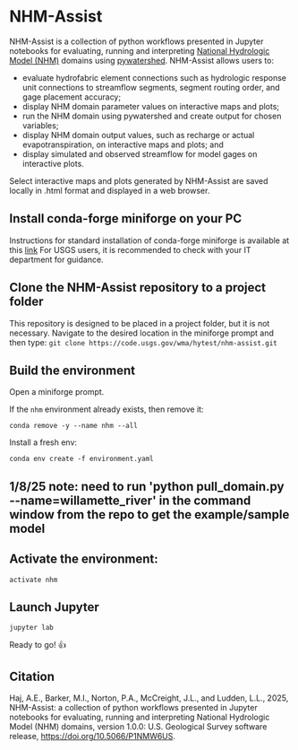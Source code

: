 # NHM-Assist
NHM-Assist is a collection of python workflows presented in Jupyter notebooks for evaluating, running and interpreting [National Hydrologic Model (NHM)](https://www.sciencebase.gov/catalog/item/626c0d67d34e76103cd2ce4a) domains using [pywatershed](https://github.com/EC-USGS/pywatershed). NHM-Assist allows users to:
- evaluate hydrofabric element connections such as hydrologic response unit connections to streamflow segments, segment routing order, and gage placement accuracy;
- display NHM domain parameter values on interactive maps and plots;
- run the NHM domain using pywatershed and create output for chosen variables;
- display NHM domain output values, such as recharge or actual evapotranspiration, on interactive maps and plots; and
- display simulated and observed streamflow for model gages on interactive plots.

Select interactive maps and plots generated by NHM-Assist are saved locally in .html format and displayed in a web browser.



## Install conda-forge miniforge on your PC
Instructions for standard installation of conda-forge miniforge is available at this [link](https://github.com/conda-forge/miniforge)
For USGS users, it is recommended to check with your IT department for guidance.

## Clone the NHM-Assist repository to a project folder
This repository is designed to be placed in a project folder, but it is not necessary. Navigate to the desired location 
in the miniforge prompt and then type: `git clone https://code.usgs.gov/wma/hytest/nhm-assist.git`

## Build the environment
Open a miniforge prompt.

If the `nhm` environment already exists, then remove it: 
```
conda remove -y --name nhm --all
```

Install a fresh env:
```
conda env create -f environment.yaml
```
## 1/8/25 note: need to run 'python pull_domain.py --name=willamette_river' in the command window from the repo to get the example/sample model

## Activate the environment:
```
activate nhm
```


## Launch Jupyter

```
jupyter lab
```

Ready to go! :+1:

## Citation
Haj, A.E., Barker, M.I., Norton, P.A., McCreight, J.L., and Ludden, L.L., 2025, NHM-Assist: a collection of python workflows presented in Jupyter notebooks for evaluating, running and interpreting National Hydrologic Model (NHM) domains, version 1.0.0: U.S. Geological Survey software release, https://doi.org/10.5066/P1NMW6US.
